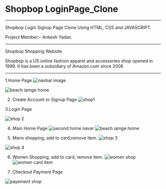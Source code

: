 # Shopbop LoginPage_Clone

________________________________________

Shopbop Login Signup Page Clone Using HTML, CSS and JAVASCRIPT.

Project Member:- Ankesh Yadav.
___________________________________________

Shopbop Shopping Website

Shopbop is a US online fashion apparel and accessories shop opened in 1999. It has been a subsidiary of Amazon.com since 2006
___________________________________________________

1.Home Page
 ![navbar image](https://user-images.githubusercontent.com/92791586/160617625-f4e414ac-e2c9-40d5-b827-0548dac2a531.PNG)

 ![beach iamge home](https://user-images.githubusercontent.com/92791586/160617102-0310e9b5-31d6-4043-b064-d87253e0fa3a.PNG)

2. Create Account or Signup Page
 ![shop1](https://user-images.githubusercontent.com/92791586/160384100-2a41c9a2-e5aa-4141-98f9-dd069ffd9c96.PNG)
 
 3.Login Page
 
![shop 2](https://user-images.githubusercontent.com/92791586/160384275-db15bcd1-ce6b-49bf-9a20-93fb805c096d.PNG)

4. Main Home Page
  ![second home navar](https://user-images.githubusercontent.com/92791586/160618326-1152efff-ea80-4c1a-aa5f-2f06f6005c26.PNG)
   ![beach iamge home](https://user-images.githubusercontent.com/92791586/160617102-0310e9b5-31d6-4043-b064-d87253e0fa3a.PNG)



5. Mens shopping, add to card,remove item.
 ![shop 3](https://user-images.githubusercontent.com/92791586/160384312-f8219e13-376b-4801-9511-63dacd89f2cb.PNG) 
 
 ![shop 4](https://user-images.githubusercontent.com/92791586/160384349-eecf6dcf-4686-4f97-80a9-c94e151b1da6.PNG)
 
 6. Women Shopping, add to card, remove item.
 ![women shop](https://user-images.githubusercontent.com/92791586/160385981-fe78dd68-1eb1-4f08-995f-09bf35eaf90e.PNG)
![women card item](https://user-images.githubusercontent.com/92791586/160387103-858a27e6-7c39-4a53-9d97-cfc8f7ccce4e.PNG)

7. Checkout Payment Page

  ![payement shop](https://user-images.githubusercontent.com/92791586/160386490-604cda3e-afa0-4e35-b2fc-ada1af604939.PNG)

 
